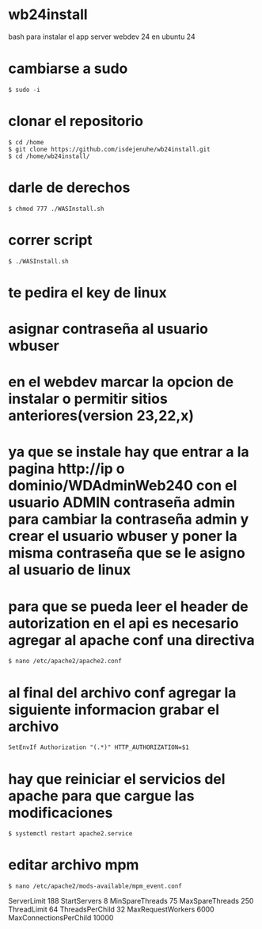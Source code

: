 # wb24install
bash para instalar el app server webdev 24 en ubuntu 24


# cambiarse a sudo
    $ sudo -i
# clonar el repositorio
    $ cd /home
    $ git clone https://github.com/isdejenuhe/wb24install.git
    $ cd /home/wb24install/
# darle de derechos
    $ chmod 777 ./WASInstall.sh
# correr script
    $ ./WASInstall.sh

# te pedira el key de linux
# asignar contraseña al usuario wbuser
# en el webdev marcar la opcion de instalar o permitir sitios anteriores(version 23,22,x)
# ya que se instale hay que entrar a la pagina http://ip o dominio/WDAdminWeb240 con el usuario ADMIN contraseña admin para cambiar la contraseña admin y crear el usuario wbuser y poner la misma contraseña que se le asigno al usuario de linux
# para que se pueda leer el header de autorization en el api es necesario agregar al apache conf una directiva
    $ nano /etc/apache2/apache2.conf
# al final del archivo conf agregar la siguiente informacion grabar el archivo
    SetEnvIf Authorization "(.*)" HTTP_AUTHORIZATION=$1
# hay que reiniciar el servicios del apache para que cargue las modificaciones
    $ systemctl restart apache2.service

# editar archivo mpm
    $ nano /etc/apache2/mods-available/mpm_event.conf

<IfModule mpm_event_module>
        ServerLimit             188
        StartServers            8
        MinSpareThreads         75
        MaxSpareThreads         250
        ThreadLimit             64
        ThreadsPerChild         32
        MaxRequestWorkers       6000
        MaxConnectionsPerChild  10000
</IfModule>

